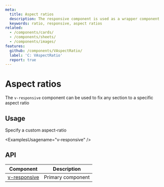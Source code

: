 ```yaml
---
meta:
  title: Aspect ratios
  description: The responsive component is used as a wrapper component to force custom aspect ratios for its children.
  keywords: ratio, responsive, aspect ratios
related:
  - /components/cards/
  - /components/sheets/
  - /components/images/
features:
  github: /components/VAspectRatio/
  label: 'C: VAspectRatio'
  report: true
---
```


# Aspect ratios

The `v-responsive` component can be used to fix any section to a specific aspect ratio

<PageFeatures />

## Usage

Specify a custom aspect-ratio

<ExamplesUsagename="v-responsive" />

<PromotedEntry />

## API

| Component | Description |
| - | - |
| [v-responsive](/api/v-responsive/) | Primary component |

<ApiInline hide-links />
